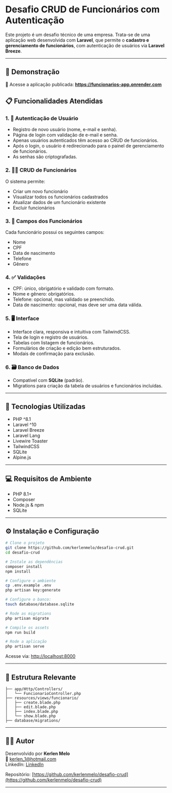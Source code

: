 # Desafio CRUD de Funcionários com Autenticação

Este projeto é um desafio técnico de uma empresa. Trata-se de uma aplicação web desenvolvida com **Laravel**, que permite o **cadastro e gerenciamento de funcionários**, com autenticação de usuários via **Laravel Breeze**.

---

## 📸 Demonstração

🚀 Acesse a aplicação publicada:
**https://funcionarios-app.onrender.com**

## 📋 Funcionalidades Atendidas

### 1. 🔐 Autenticação de Usuário

-   Registro de novo usuário (nome, e-mail e senha).
-   Página de login com validação de e-mail e senha.
-   Apenas usuários autenticados têm acesso ao CRUD de funcionários.
-   Após o login, o usuário é redirecionado para o painel de gerenciamento de funcionários.
-   As senhas são criptografadas.

### 2. 🧑‍💼 CRUD de Funcionários

O sistema permite:

-   Criar um novo funcionário
-   Visualizar todos os funcionários cadastrados
-   Atualizar dados de um funcionário existente
-   Excluir funcionários

### 3. 📝 Campos dos Funcionários

Cada funcionário possui os seguintes campos:

-   Nome
-   CPF
-   Data de nascimento
-   Telefone
-   Gênero

### 4. ✅ Validações

-   CPF: único, obrigatório e validado com formato.
-   Nome e gênero: obrigatórios.
-   Telefone: opcional, mas validado se preenchido.
-   Data de nascimento: opcional, mas deve ser uma data válida.

### 5. 🖥️ Interface

-   Interface clara, responsiva e intuitiva com TailwindCSS.
-   Tela de login e registro de usuários.
-   Tabelas com listagem de funcionários.
-   Formulários de criação e edição bem estruturados.
-   Modais de confirmação para exclusão.

### 6. 🗃️ Banco de Dados

-   Compatível com **SQLite** (padrão).
-   Migrations para criação da tabela de usuários e funcionários incluídas.

---

## 🚀 Tecnologias Utilizadas

-   PHP ^8.1
-   Laravel ^10
-   Laravel Breeze
-   Laravel Lang
-   Livewire Toaster
-   TailwindCSS
-   SQLite
-   Alpine.js

---

## 💻 Requisitos de Ambiente

-   PHP 8.1+
-   Composer
-   Node.js & npm
-   SQLite

---

## ⚙️ Instalação e Configuração

```bash
# Clone o projeto
git clone https://github.com/kerlenmelo/desafio-crud.git
cd desafio-crud

# Instale as dependências
composer install
npm install

# Configure o ambiente
cp .env.example .env
php artisan key:generate

# Configure o banco:
touch database/database.sqlite

# Rode as migrations
php artisan migrate

# Compile os assets
npm run build

# Rode a aplicação
php artisan serve
```

Acesse via: [http://localhost:8000](http://localhost:8000)

---

## 📂 Estrutura Relevante

```
├── app/Http/Controllers/
│   └── FuncionarioController.php
├── resources/views/funcionario/
│   ├── create.blade.php
│   ├── edit.blade.php
│   ├── index.blade.php
│   └── show.blade.php
├── database/migrations/
```

---

## 🧑‍💼 Autor

Desenvolvido por **Kerlen Melo**  
📧 kerlen_1@hotmail.com  
LinkedIn: [LinkedIn](https://www.linkedin.com/in/kerlenmelo/)

Repositório: [https://github.com/kerlenmelo/desafio-crud](https://github.com/kerlenmelo/desafio-crud)

---
